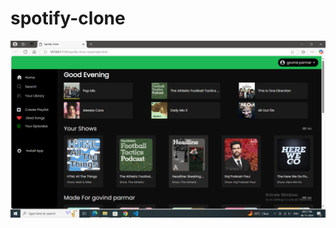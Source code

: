 # spotify-clone
![image alt](https://github.com/govind-parmar3/spotify-clone/blob/2432e735cde431c19ee8c491fe3a9389fae8ab79/Screenshot%20(8).png)
